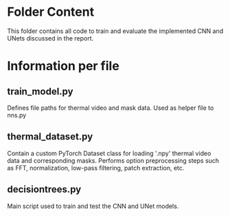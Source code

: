 # Folder Content 
This folder contains all code to train and evaluate the implemented CNN and UNets discussed in the report.

# Information per file

## train_model.py
Defines file paths for thermal video and mask data. Used as helper file to nns.py

## thermal_dataset.py
Contain a custom PyTorch Dataset class for loading '.npy' thermal video data and corresponding masks. Performs option preprocessing steps such as FFT, normalization, low-pass filtering, patch extraction, etc. 

## decisiontrees.py
Main script used to train and test the CNN and UNet models.